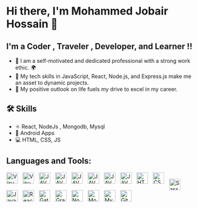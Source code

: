 # Hi there, I'm Mohammed Jobair Hossain  👋 



## I'm a Coder , Traveler , Developer, and Learner !!

- 🔭 I am a self-motivated and dedicated professional with a strong work ethic. 🌍 
- 🌱 My tech skills in JavaScript, React, Node.js, and Express.js make me an asset to dynamic projects.
- 📝 My positive outlook on life fuels my drive to excel in my career.

## 🛠 Skills

* ⚛ React, NodeJs , Mongodb, Mysql
* 📱 Android Apps
* 💻 HTML, CSS, JS

## Languages and Tools:

<img align="left" alt="Visual Studio Code" width="30px" src="https://cdn.jsdelivr.net/gh/devicons/devicon/icons/vscode/vscode-original.svg" style="padding-right:10px;" />
<img align="left" alt="Visual Studio Code" width="30px"  src="https://cdn.jsdelivr.net/gh/devicons/devicon@latest/icons/prisma/prisma-original.svg " style="padding-right:10px;" /> 
<img align="left" alt="JAVA" width="30px" src="https://cdn.jsdelivr.net/gh/devicons/devicon@latest/icons/nodejs/nodejs-original-wordmark.svg" style="padding-right:10px;"/>
<img align="left" alt="JAVA" width="30px" src="https://cdn.jsdelivr.net/gh/devicons/devicon@latest/icons/ubuntu/ubuntu-original-wordmark.svg" style="padding-right:10px;" />
<img align="left" alt="JAVA" width="30px" src="https://cdn.jsdelivr.net/gh/devicons/devicon@latest/icons/postgresql/postgresql-original-wordmark.svg" style="padding-right:10px;" />
<img  align="left" alt="JAVA" width="30px" src="https://cdn.jsdelivr.net/gh/devicons/devicon@latest/icons/typescript/typescript-original.svg" style="padding-right:10px;" />
<img align="left" alt="JAVA" width="30px" src="https://cdn.jsdelivr.net/gh/devicons/devicon/icons/java/java-original.svg" style="padding-right:10px;" />
<img align="left" alt="JAVA" width="30px" src="https://cdn.jsdelivr.net/gh/devicons/devicon/icons/android/android-original.svg" style="padding-right:10px;" />
<img align="left" alt="HTML5" width="30px" src="https://cdn.jsdelivr.net/gh/devicons/devicon/icons/html5/html5-original.svg" style="padding-right:10px;" />
<img align="left" alt="CSS3" width="30px" src="https://cdn.jsdelivr.net/gh/devicons/devicon/icons/css3/css3-original.svg" style="padding-right:10px;" />
<br/>
<img align="left" alt="Sass" width="30px" src="https://cdn.jsdelivr.net/gh/devicons/devicon/icons/sass/sass-original.svg" style="padding-right:10px;" />
<img align="left" alt="JavaScript" width="30px" src="https://cdn.jsdelivr.net/gh/devicons/devicon/icons/javascript/javascript-original.svg" style="padding-right:10px;" />
<img align="left" alt="React" width="30px" src="https://cdn.jsdelivr.net/gh/devicons/devicon/icons/react/react-original.svg" style="padding-right:10px;" />
<img align="left" alt="Gatsby" width="30px" src="https://cdn.jsdelivr.net/gh/devicons/devicon/icons/gatsby/gatsby-original.svg" style="padding-right:10px;" />
<img align="left" alt="GraphQL" width="30px" src="https://cdn.jsdelivr.net/gh/devicons/devicon/icons/graphql/graphql-plain.svg" style="padding-right:10px;" />
<img align="left" alt="Node.js" width="30px" src="https://cdn.jsdelivr.net/gh/devicons/devicon/icons/nodejs/nodejs-original.svg" style="padding-right:10px;" />
<img align="left" alt="MongoDB" width="30px" src="https://cdn.jsdelivr.net/gh/devicons/devicon/icons/mongodb/mongodb-original.svg" style="padding-right:10px;" />
<img align="left" alt="MySQL" width="30px" src="https://cdn.jsdelivr.net/gh/devicons/devicon/icons/mysql/mysql-original.svg" style="padding-right:10px;" />
<img align="left" alt="Git" width="30px" src="https://cdn.jsdelivr.net/gh/devicons/devicon/icons/git/git-original.svg" style="padding-right:10px;" />



